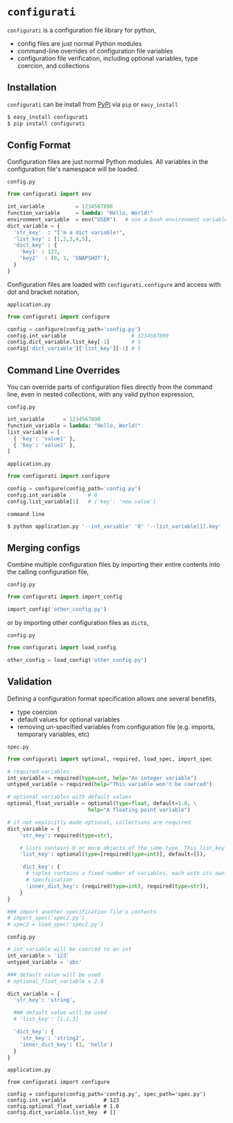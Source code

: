 `configurati`
============

`configurati` is a configuration file library for python,

+ config files are just normal Python modules
+ command-line overrides of configuration file variables
+ configuration file verification, including optional variables, type coercion,
  and collections

Installation
------------

`configurati` can be install from [PyPi](https://pypi.python.org/pypi/configurati/0.1) via `pip` or `easy_install`

```bash
$ easy_install configurati
$ pip install configurati
```

Config Format
-------------

Configuration files are just normal Python modules. All variables in the
configuration file's namespace will be loaded.

`config.py`

```python
from configurati import env

int_variable          = 1234567890
function_variable     = lambda: "Hello, World!"
environment_variable  = env("USER")   # use a bash environment variable
dict_variable = {
  'str_key'  : "I'm a dict variable!",
  'list_key' : [1,2,3,4,5],
  'dict_key' : {
    'key1' : 123,
    'key2'  : (0, 1, 'SNAPSHOT'),
  }
}
```

Configuration files are loaded with `configurati.configure` and access with
dot and bracket notation,

`application.py`

```python
from configurati import configure

config = configure(config_path='config.py')
config.int_variable                     # 1234567890
config.dict_variable.list_key[-1]       # 5
config['dict_variable']['list_key'][-1] # 5
```

Command Line Overrides
----------------------

You can override parts of configuration files directly from the command line,
even in nested collections, with any valid python expression,

`config.py`

```python
int_variable      = 1234567890
function_variable = lambda: "Hello, World!"
list_variable = [
  { 'key': 'value1' },
  { 'key': 'value2' },
]
```

`application.py`

```python
from configurati import configure

config = configure(config_path='config.py')
config.int_variable       # 0
config.list_variable[1]   # {'key': 'new value'}
```

`command line`

```bash
$ python application.py '--int_variable' '0' '--list_variable[1].key' '"new value"'
```

Merging configs
---------------

Combine multiple configuration files by importing their entire contents into
the calling configuration file,

`config.py`

```python
from configurati import import_config

import_config('other_config.py')
```

or by importing other configuration files as `dict`s,

`config.py`

```python
from configurati import load_config

other_config = load_config('other_config.py')
```

Validation
----------

Defining a configuration format specification allows one several benefits,

+ type coercion
+ default values for optional variables
+ removing un-specified variables from configuration file (e.g. imports,
  temporary variables, etc)

`spec.py`

```python
from configurati import optional, required, load_spec, import_spec

# required variables
int_variable = required(type=int, help="An integer variable")
untyped_variable = required(help="This variable won't be coerced")

# optional variables with default values
optional_float_variable = optional(type=float, default=1.0, \
                          help="A floating point variable")

# if not explicitly made optional, collections are required
dict_variable = {
    'str_key': required(type=str),

    # lists contains 0 or more objects of the same type. This list_key is optional.
    'list_key': optional(type=[required(type=int)], default=[]),

    'dict_key': {
      # tuples contains a fixed number of variables, each with its own
      # specfiication
      'inner_dict_key': (required(type=int), required(type=str)),
    }
}

### import another specification file's contents
# import_spec('spec2.py')
# spec2 = load_spec('spec2.py')
```

`config.py`

```python
# int_variable will be coerced to an int
int_variable = '123'
untyped_variable = 'abc'

### default value will be used
# optional_float_variable = 2.0

dict_variable = {
  'str_key': 'string',

  ### default value will be used
  # 'list_key': [1,2,3]

  'dict_key': {
    'str_key': 'string2',
    'inner_dict_key': (1, 'hello')
  }
}
```

`application.py`

```
from configurati import configure

config = configure(config_path='config.py', spec_path='spec.py')
config.int_variable            # 123
config.optional_float_variable # 1.0
config.dict_variable.list_key  # []
```

